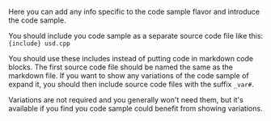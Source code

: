 Here you can add any info specific to the code sample flavor and introduce the code sample.

You should include you code sample as a separate source code file like this:
```{include} usd.cpp```

You should use these includes instead of putting code in markdown code blocks. The first source code file should be named the same as the markdown file. If you want to show any variations of the code sample of expand it, you should then include source code files with the suffix `_var#`.

Variations are not required and you generally won't need them, but it's available if you find you code sample could benefit from showing variations.